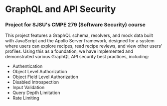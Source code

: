 # GraphQL and API Security

### Project for SJSU's CMPE 279 (Software Security) course

This project features a GraphQL schema, resolvers, and mock data built with JavaScript and the Apollo Server framework, designed for a system where users can explore recipes, read recipe reviews, and view other users' profiles. Using this as a foundation, we have implemented and demonstrated various GraphQL API security best practices, including:

* Authentication
* Object Level Authorization
* Object Field Level Authorization
* Disabled Introspection
* Input Validation
* Query Depth Limitation
* Rate Limiting